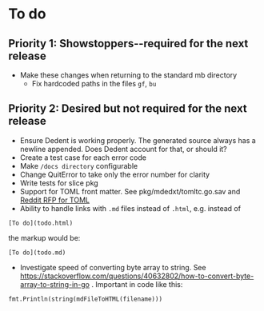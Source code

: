 # To do

## Priority 1: Showstoppers--required for the next release
* Make these changes when returning to the standard mb directory
  - Fix hardcoded paths in the files `gf`, `bu`
## Priority 2: Desired but not required for the next release

* Ensure Dedent is working properly. The generated source always has a newline appended. Does Dedent account for that, or should it?
* Create a test case for each error code
* Make `/docs directory` configurable
* Change QuitError to take only the error number for clarity
* Write tests for slice pkg
* Support for TOML front matter. See pkg/mdedxt/tomltc.go.sav and 
[Reddit RFP for TOML](https://www.reddit.com/r/golang/comments/pthh4p/paying_gig_for_foss_project_extending_the/)
* Ability to handle links with `.md` files instead of `.html`,
e.g. instead of

`[To do](todo.html)`

the markup would be:

`[To do](todo.md)`

* Investigate speed of converting byte array to string. See https://stackoverflow.com/questions/40632802/how-to-convert-byte-array-to-string-in-go . Important in code like this: 

```
fmt.Println(string(mdFileToHTML(filename)))
```

